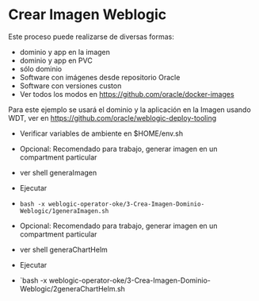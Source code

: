 # Crear Imagen Weblogic

Este proceso puede realizarse de diversas formas:
- dominio y app en la imagen
- dominio y app en PVC
- sólo dominio
- Software con imágenes desde repositorio Oracle
- Software con versiones custon
- Ver todos los modos en https://github.com/oracle/docker-images

Para este ejemplo se usará el dominio y la aplicación en la Imagen usando WDT, ver en https://github.com/oracle/weblogic-deploy-tooling

- Verificar variables de ambiente en $HOME/env.sh

- Opcional: Recomendado para trabajo, generar imagen en un compartment particular
- ver shell generaImagen
- Ejecutar
- `bash -x weblogic-operator-oke/3-Crea-Imagen-Dominio-Weblogic/1generaImagen.sh`

- Opcional: Recomendado para trabajo, generar imagen en un compartment particular
- ver shell generaChartHelm
- Ejecutar
- `bash -x weblogic-operator-oke/3-Crea-Imagen-Dominio-Weblogic/2generaChartHelm.sh
